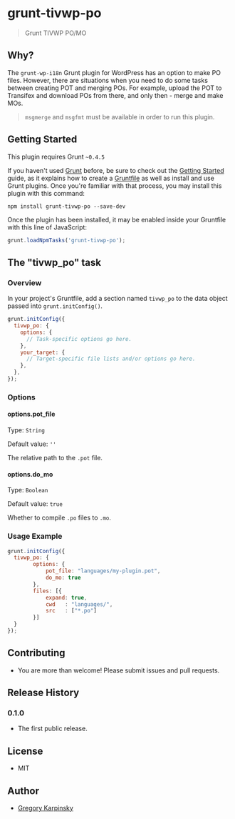 # grunt-tivwp-po

> Grunt TIVWP PO/MO

## Why?

The `grunt-wp-i18n` Grunt plugin for WordPress has an option to make PO files. However, there are situations when you need to do some tasks between creating POT and merging POs. For example, upload the POT to Transifex and download POs from there, and only then - merge and make MOs.

> `msgmerge` and `msgfmt` must be available in order to run this plugin.

## Getting Started
This plugin requires Grunt `~0.4.5`

If you haven't used [Grunt](http://gruntjs.com/) before, be sure to check out the [Getting Started](http://gruntjs.com/getting-started) guide, as it explains how to create a [Gruntfile](http://gruntjs.com/sample-gruntfile) as well as install and use Grunt plugins. Once you're familiar with that process, you may install this plugin with this command:

```shell
npm install grunt-tivwp-po --save-dev
```

Once the plugin has been installed, it may be enabled inside your Gruntfile with this line of JavaScript:

```js
grunt.loadNpmTasks('grunt-tivwp-po');
```

## The "tivwp_po" task

### Overview
In your project's Gruntfile, add a section named `tivwp_po` to the data object passed into `grunt.initConfig()`.

```js
grunt.initConfig({
  tivwp_po: {
    options: {
      // Task-specific options go here.
    },
    your_target: {
      // Target-specific file lists and/or options go here.
    },
  },
});
```

### Options

#### options.pot_file

Type: `String`

Default value: `''`

The relative path to the `.pot` file.

#### options.do_mo

Type: `Boolean`

Default value: `true`

Whether to compile `.po` files to `.mo`. 

### Usage Example

```js
grunt.initConfig({
  tivwp_po: {
        options: {
            pot_file: "languages/my-plugin.pot",
            do_mo: true
        },
        files: [{
            expand: true,
            cwd   : "languages/",
            src   : ["*.po"]
        }]
  }
});
```

## Contributing

* You are more than welcome! Please submit issues and pull requests.

## Release History

### 0.1.0

* The first public release.

## License

* MIT

## Author

* [Gregory Karpinsky](https://www.linkedin.com/in/gregorykarpinsky)
